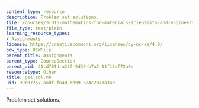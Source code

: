 ```yaml
---
content_type: resource
description: Problem set solutions.
file: /courses/3-016-mathematics-for-materials-scientists-and-engineers-fall-2005/99c07257aadff6486b99524c2071a3a0_ps1_sol.nb
file_type: text/plain
learning_resource_types:
- Assignments
license: https://creativecommons.org/licenses/by-nc-sa/4.0/
ocw_type: OCWFile
parent_title: Assignments
parent_type: CourseSection
parent_uid: 41cd701d-a23f-2d39-b7a7-11f15af72a9e
resourcetype: Other
title: ps1_sol.nb
uid: 99c07257-aadf-f648-6b99-524c2071a3a0
---
```

Problem set solutions.